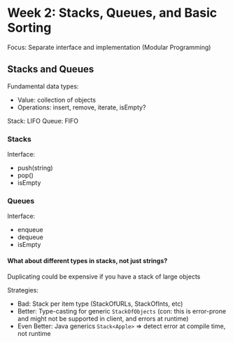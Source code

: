 # Week 2: Stacks, Queues, and Basic Sorting

Focus: Separate interface and implementation (Modular Programming)

## Stacks and Queues

Fundamental data types:

- Value: collection of objects
- Operations: insert, remove, iterate, isEmpty?

Stack: LIFO
Queue: FIFO

### Stacks

Interface:
  - push(string)
  - pop()
  - isEmpty

### Queues

Interface:
  - enqueue
  - dequeue
  - isEmpty

#### What about different types in stacks, not just strings?

Duplicating could be expensive if you have a stack of large objects

Strategies:
  - Bad: Stack per item type (StackOfURLs, StackOfInts, etc)
  - Better: Type-casting for generic `StackOfObjects` (con: this is error-prone and might not be supported in client, and errors at runtime)
  - Even Better: Java generics `Stack<Apple>` => detect error at compile time, not runtime

